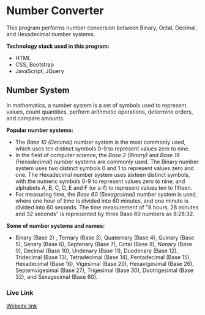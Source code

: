 # Number Converter
This program performs number conversion between Binary, Octal, Decimal, and Hexadecimal number systems.

**Technology stack used in this program:**
- HTML
- CSS, Bootstrap
- JavaScript, JQuery

## Number System
In mathematics, a number system is a set of symbols used to represent values, count quantities, perform arithmetic operations, determine orders, and compare amounts. 

**Popular number systems:** 
- The *Base 10 (Decimal)* number system is the most commonly used, which uses ten distinct symbols 0-9 to represent values zero to nine. 
- In the field of computer science, the *Base 2 (Binary)* and *Base 16 (Hexadecimal)* number systems are commonly used. The Binary number system uses two distinct symbols 0 and 1 to represent values zero and one. The Hexadecimal number system uses sixteen distinct symbols, with the numeric symbols 0-9 to represent values zero to nine, and alphabets A, B, C, D, E and F (or a-f) to represent values ten to fifteen.
- For measuring time, the *Base 60 (Sexagesimal)* number system is used, where one hour of time is divided into 60 minutes, and one minute is divided into 60 seconds. The time measurement of "8 hours, 28 minutes and 32 seconds" is represented by three Base 60 numbers as 8:28:32.

**Some of number systems and names:** 
- Binary (Base 2) , Ternary (Base 3), Quaternary (Base 4), Quinary (Base 5), Senary (Base 6), Septenary (Base 7), Octal (Base 8), Nonary (Base 9), Decimal (Base 10), Undenary (Base 11), Duodenary (Base 12), Tridecimal (Base 13), Tetradecimal (Base 14), Pentadecimal (Base 15), Hexadecimal (Base 16), Vigesimal (Base 20), Hexavigesimal (Base 26), Septemvigesimal (Base 27), Trigesimal (Base 30), Duotrigesimal (Base 32), and Sexagesimal (Base 60).

### Live Link ### 
[Website link](https://johnnylaicode.github.io/number-converter)